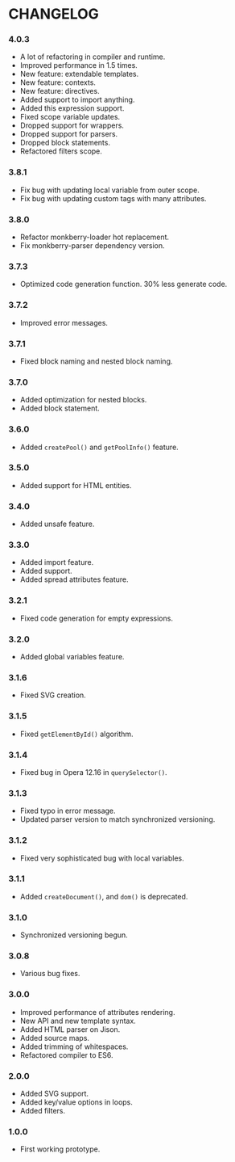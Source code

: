 # CHANGELOG

### 4.0.3
* A lot of refactoring in compiler and runtime.
* Improved performance in 1.5 times.
* New feature: extendable templates.
* New feature: contexts.
* New feature: directives.
* Added support to import anything.
* Added this expression support.
* Fixed scope variable updates.
* Dropped support for wrappers.
* Dropped support for parsers.
* Dropped block statements.
* Refactored filters scope.

### 3.8.1

* Fix bug with updating local variable from outer scope.
* Fix bug with updating custom tags with many attributes. 

### 3.8.0

* Refactor monkberry-loader hot replacement. 
* Fix monkberry-parser dependency version.

### 3.7.3

* Optimized code generation function. 30% less generate code.

### 3.7.2

* Improved error messages.

### 3.7.1

* Fixed block naming and nested block naming.

### 3.7.0

* Added optimization for nested blocks.
* Added block statement.

### 3.6.0

* Added `createPool()` and `getPoolInfo()` feature.

### 3.5.0

* Added support for HTML entities.

### 3.4.0

* Added unsafe feature.

### 3.3.0

* Added import feature.
* Added <!-- comment --> support.
* Added spread attributes feature.

### 3.2.1

* Fixed code generation for empty expressions.

### 3.2.0

* Added global variables feature.

### 3.1.6

* Fixed SVG creation.

### 3.1.5

* Fixed `getElementById()` algorithm.

### 3.1.4

* Fixed bug in Opera 12.16 in `querySelector()`.

### 3.1.3

* Fixed typo in error message.
* Updated parser version to match synchronized versioning.

### 3.1.2

* Fixed very sophisticated bug with local variables.

### 3.1.1

* Added `createDocument()`, and `dom()` is deprecated.

### 3.1.0

* Synchronized versioning begun.

### 3.0.8

* Various bug fixes. 

### 3.0.0

* Improved performance of attributes rendering.
* New API and new template syntax.
* Added HTML parser on Jison.
* Added source maps.
* Added trimming of whitespaces.
* Refactored compiler to ES6. 

### 2.0.0

* Added SVG support.
* Added key/value options in loops.
* Added filters.

### 1.0.0
* First working prototype. 
 
